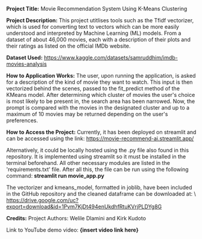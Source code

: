 **Project Title:** Movie Recommendation System Using K-Means Clustering

**Project Description:**
This project utitlises tools such as the Tfidf vectorizer, which is used for converting text to vectors which can be more easily understood and interpreted by Machine Learning (ML) models. From a dataset of about 46,000 movies, each with a description of their plots and their ratings as listed on the official IMDb website.

**Dataset Used:** https://www.kaggle.com/datasets/samruddhim/imdb-movies-analysis

**How to Application Works:**
The user, upon running the application, is asked for a description of the kind of movie they want to watch. This input is then vectorized behind the scenes, passed to the fit_predict method of the KMeans model. After determining which cluster of movies the user's choice is most likely to be present in, the search area has been narrowed. Now, the prompt is compared with the movies in the designated cluster and up to a maximum of 10 movies may be returned depending on the user's preferences.

**How to Access the Project:**
Currently, it has been deployed on streamlit and can be accessed using the link: https://movie-recommend-ai.streamlit.app/

Alternatively, it could be locally hosted using the .py file also found in this repository. It is implemented using streamlit so it must be installed in the terminal beforehand. All other necessary modules are listed in the 'requirements.txt' file. After all this, the file can be run using the following command:
**streamlit run movie_app.py**

The vectorizer and kmeans_model, formatted in joblib, have been included in the GitHub repository and the cleaned dataframe can be downloaded at: \ https://drive.google.com/uc?export=download&id=1Pvm7KjDt494enUkdhfRtuKVrjPLDYg8G

**Credits:**
Project Authors: Welile Dlamini and Kirk Kudoto

Link to YouTube demo video: **{insert video link here}**
